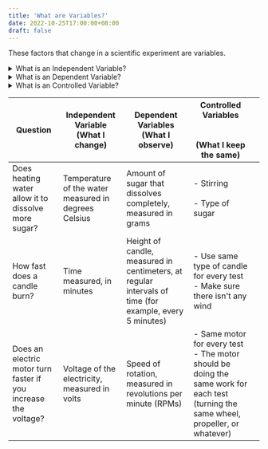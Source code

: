 ```yaml
---
title: 'What are Variables?'
date: 2022-10-25T17:00:00+08:00
draft: false
---
```

These factors that change in a scientific experiment are variables.

<details> 
  <summary>What is an Independent Variable?</summary>
The independent variable(s) is the one that is changed by the scientist. Why just one? Well, if you changed more than one variable it would be hard to figure out which change is causing what you observe.
</details>

<details> 
  <summary>What is an Dependent Variable?</summary>
The dependent variables are the things that the scientist focuses his or her observations on to see how they respond to the change made to the independent variable.
</details>

<details> 
  <summary>What is an Controlled Variable?</summary>
Experiments also have controlled variables. Controlled variables are quantities and factors that a scientist wants to remain constant in order to make the experiment fair, and she or he must observe them as carefully as the dependent variables.
</details>

| Question                                                        	| Independent Variable<br>(What I change)              	| Dependent Variables<br> (What I observe)                                                               	| Controlled Variables<br> <br><br>(What I keep the same)                                                                                 	|   	|
|-----------------------------------------------------------------	|------------------------------------------------------	|--------------------------------------------------------------------------------------------------------	|-----------------------------------------------------------------------------------------------------------------------------------------	|---	|
| Does heating water allow it to dissolve more sugar?             	| Temperature of the water measured in degrees Celsius 	| Amount of sugar that dissolves completely, measured in grams                                           	| - Stirring<br><br>- Type of sugar                                                                                                       	|   	|
| How fast does a candle burn?                                    	| Time measured, in minutes                            	| Height of candle, measured in centimeters, at regular intervals of time (for example, every 5 minutes) 	| - Use same type of candle for every test<br>- Make sure there isn't any wind                                                            	|   	|
| Does an electric motor turn faster if you increase the voltage? 	| Voltage of the electricity, measured in volts        	| Speed of rotation, measured in revolutions per minute (RPMs)                                           	| - Same motor for every test<br>- The motor should be doing the same work for each test (turning the same wheel, propeller, or whatever) 	|   	|